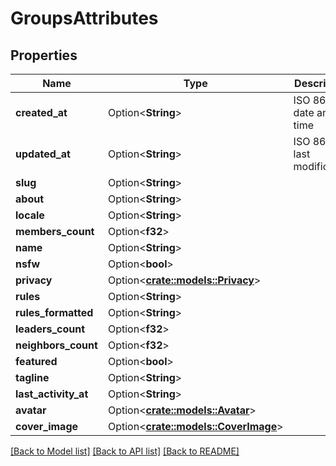# GroupsAttributes

## Properties

Name | Type | Description | Notes
------------ | ------------- | ------------- | -------------
**created_at** | Option<**String**> | ISO 8601 date and time | [optional]
**updated_at** | Option<**String**> | ISO 8601 of last modification | [optional]
**slug** | Option<**String**> |  | [optional]
**about** | Option<**String**> |  | [optional]
**locale** | Option<**String**> |  | [optional]
**members_count** | Option<**f32**> |  | [optional]
**name** | Option<**String**> |  | [optional]
**nsfw** | Option<**bool**> |  | [optional]
**privacy** | Option<[**crate::models::Privacy**](privacy.md)> |  | [optional]
**rules** | Option<**String**> |  | [optional]
**rules_formatted** | Option<**String**> |  | [optional]
**leaders_count** | Option<**f32**> |  | [optional]
**neighbors_count** | Option<**f32**> |  | [optional]
**featured** | Option<**bool**> |  | [optional]
**tagline** | Option<**String**> |  | [optional]
**last_activity_at** | Option<**String**> |  | [optional]
**avatar** | Option<[**crate::models::Avatar**](avatar.md)> |  | [optional]
**cover_image** | Option<[**crate::models::CoverImage**](coverImage.md)> |  | [optional]

[[Back to Model list]](../README.md#documentation-for-models) [[Back to API list]](../README.md#documentation-for-api-endpoints) [[Back to README]](../README.md)


